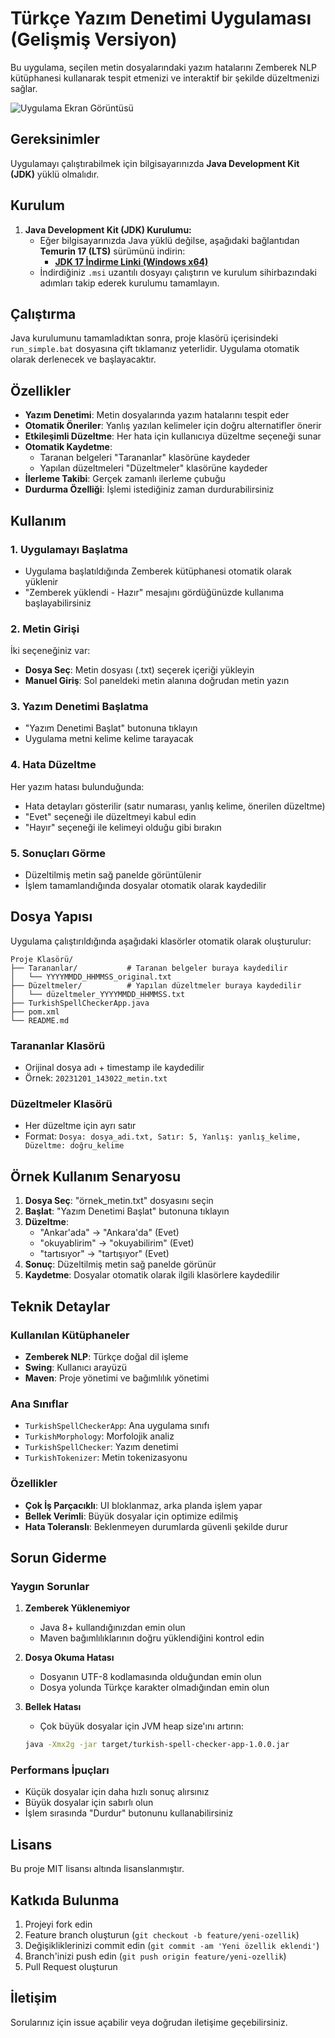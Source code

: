 # Türkçe Yazım Denetimi Uygulaması (Gelişmiş Versiyon)

Bu uygulama, seçilen metin dosyalarındaki yazım hatalarını Zemberek NLP kütüphanesi kullanarak tespit etmenizi ve interaktif bir şekilde düzeltmenizi sağlar.

![Uygulama Ekran Görüntüsü](https://i.imgur.com/p61lsmh.png)

## Gereksinimler

Uygulamayı çalıştırabilmek için bilgisayarınızda **Java Development Kit (JDK)** yüklü olmalıdır.

## Kurulum

1.  **Java Development Kit (JDK) Kurulumu:**
    *   Eğer bilgisayarınızda Java yüklü değilse, aşağıdaki bağlantıdan **Temurin 17 (LTS)** sürümünü indirin:
        *   [**JDK 17 İndirme Linki (Windows x64)**](https://adoptium.net/temurin/releases/?version=17)
    *   İndirdiğiniz `.msi` uzantılı dosyayı çalıştırın ve kurulum sihirbazındaki adımları takip ederek kurulumu tamamlayın.

## Çalıştırma

Java kurulumunu tamamladıktan sonra, proje klasörü içerisindeki `run_simple.bat` dosyasına çift tıklamanız yeterlidir. Uygulama otomatik olarak derlenecek ve başlayacaktır.

## Özellikler

- **Yazım Denetimi**: Metin dosyalarında yazım hatalarını tespit eder
- **Otomatik Öneriler**: Yanlış yazılan kelimeler için doğru alternatifler önerir
- **Etkileşimli Düzeltme**: Her hata için kullanıcıya düzeltme seçeneği sunar
- **Otomatik Kaydetme**: 
  - Taranan belgeleri "Tarananlar" klasörüne kaydeder
  - Yapılan düzeltmeleri "Düzeltmeler" klasörüne kaydeder
- **İlerleme Takibi**: Gerçek zamanlı ilerleme çubuğu
- **Durdurma Özelliği**: İşlemi istediğiniz zaman durdurabilirsiniz

## Kullanım

### 1. Uygulamayı Başlatma
- Uygulama başlatıldığında Zemberek kütüphanesi otomatik olarak yüklenir
- "Zemberek yüklendi - Hazır" mesajını gördüğünüzde kullanıma başlayabilirsiniz

### 2. Metin Girişi
İki seçeneğiniz var:
- **Dosya Seç**: Metin dosyası (.txt) seçerek içeriği yükleyin
- **Manuel Giriş**: Sol paneldeki metin alanına doğrudan metin yazın

### 3. Yazım Denetimi Başlatma
- "Yazım Denetimi Başlat" butonuna tıklayın
- Uygulama metni kelime kelime tarayacak

### 4. Hata Düzeltme
Her yazım hatası bulunduğunda:
- Hata detayları gösterilir (satır numarası, yanlış kelime, önerilen düzeltme)
- "Evet" seçeneği ile düzeltmeyi kabul edin
- "Hayır" seçeneği ile kelimeyi olduğu gibi bırakın

### 5. Sonuçları Görme
- Düzeltilmiş metin sağ panelde görüntülenir
- İşlem tamamlandığında dosyalar otomatik olarak kaydedilir

## Dosya Yapısı

Uygulama çalıştırıldığında aşağıdaki klasörler otomatik olarak oluşturulur:

```
Proje Klasörü/
├── Tarananlar/           # Taranan belgeler buraya kaydedilir
│   └── YYYYMMDD_HHMMSS_original.txt
├── Düzeltmeler/          # Yapılan düzeltmeler buraya kaydedilir
│   └── düzeltmeler_YYYYMMDD_HHMMSS.txt
├── TurkishSpellCheckerApp.java
├── pom.xml
└── README.md
```

### Tarananlar Klasörü
- Orijinal dosya adı + timestamp ile kaydedilir
- Örnek: `20231201_143022_metin.txt`

### Düzeltmeler Klasörü
- Her düzeltme için ayrı satır
- Format: `Dosya: dosya_adi.txt, Satır: 5, Yanlış: yanlış_kelime, Düzeltme: doğru_kelime`

## Örnek Kullanım Senaryosu

1. **Dosya Seç**: "örnek_metin.txt" dosyasını seçin
2. **Başlat**: "Yazım Denetimi Başlat" butonuna tıklayın
3. **Düzeltme**: 
   - "Ankar'ada" → "Ankara'da" (Evet)
   - "okuyablirim" → "okuyabilirim" (Evet)
   - "tartısıyor" → "tartışıyor" (Evet)
4. **Sonuç**: Düzeltilmiş metin sağ panelde görünür
5. **Kaydetme**: Dosyalar otomatik olarak ilgili klasörlere kaydedilir

## Teknik Detaylar

### Kullanılan Kütüphaneler
- **Zemberek NLP**: Türkçe doğal dil işleme
- **Swing**: Kullanıcı arayüzü
- **Maven**: Proje yönetimi ve bağımlılık yönetimi

### Ana Sınıflar
- `TurkishSpellCheckerApp`: Ana uygulama sınıfı
- `TurkishMorphology`: Morfolojik analiz
- `TurkishSpellChecker`: Yazım denetimi
- `TurkishTokenizer`: Metin tokenizasyonu

### Özellikler
- **Çok İş Parçacıklı**: UI bloklanmaz, arka planda işlem yapar
- **Bellek Verimli**: Büyük dosyalar için optimize edilmiş
- **Hata Toleranslı**: Beklenmeyen durumlarda güvenli şekilde durur

## Sorun Giderme

### Yaygın Sorunlar

1. **Zemberek Yüklenemiyor**
   - Java 8+ kullandığınızdan emin olun
   - Maven bağımlılıklarının doğru yüklendiğini kontrol edin

2. **Dosya Okuma Hatası**
   - Dosyanın UTF-8 kodlamasında olduğundan emin olun
   - Dosya yolunda Türkçe karakter olmadığından emin olun

3. **Bellek Hatası**
   - Çok büyük dosyalar için JVM heap size'ını artırın:
   ```bash
   java -Xmx2g -jar target/turkish-spell-checker-app-1.0.0.jar
   ```

### Performans İpuçları
- Küçük dosyalar için daha hızlı sonuç alırsınız
- Büyük dosyalar için sabırlı olun
- İşlem sırasında "Durdur" butonunu kullanabilirsiniz

## Lisans

Bu proje MIT lisansı altında lisanslanmıştır.

## Katkıda Bulunma

1. Projeyi fork edin
2. Feature branch oluşturun (`git checkout -b feature/yeni-ozellik`)
3. Değişikliklerinizi commit edin (`git commit -am 'Yeni özellik eklendi'`)
4. Branch'inizi push edin (`git push origin feature/yeni-ozellik`)
5. Pull Request oluşturun

## İletişim

Sorularınız için issue açabilir veya doğrudan iletişime geçebilirsiniz. 